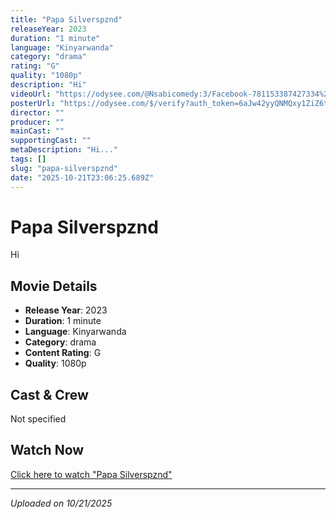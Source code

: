 ```yaml
---
title: "Papa Silverspznd"
releaseYear: 2023
duration: "1 minute"
language: "Kinyarwanda"
category: "drama"
rating: "G"
quality: "1080p"
description: "Hi"
videoUrl: "https://odysee.com/@Nsabicomedy:3/Facebook-781153387427334%28480P_SD%29:e"
posterUrl: "https://odysee.com/$/verify?auth_token=6aJw42yyQNMQxy1ZiZ6tN7LudMDSHHoC&email=burnac54321%40gmail.com&needs_recaptcha=false&verification_token=GHDL6ja9jB7g2Dek9tZQZV5k9RcGhxCu"
director: ""
producer: ""
mainCast: ""
supportingCast: ""
metaDescription: "Hi..."
tags: []
slug: "papa-silverspznd"
date: "2025-10-21T23:06:25.689Z"
---
```


# Papa Silverspznd

Hi

## Movie Details

- **Release Year**: 2023
- **Duration**: 1 minute
- **Language**: Kinyarwanda
- **Category**: drama
- **Content Rating**: G
- **Quality**: 1080p

## Cast & Crew

Not specified

## Watch Now

[Click here to watch "Papa Silverspznd"](https://odysee.com/@Nsabicomedy:3/Facebook-781153387427334%28480P_SD%29:e)

---

*Uploaded on 10/21/2025*
